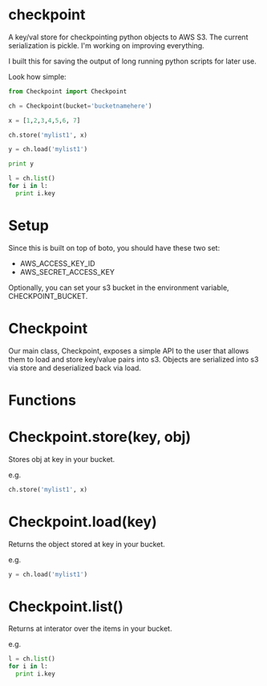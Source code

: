 checkpoint
==========

A key/val store for checkpointing python objects to AWS S3.  The current serialization is pickle.  I'm working on improving everything.

I built this for saving the output of long running python scripts for later use. 

Look how simple:

```python
from Checkpoint import Checkpoint

ch = Checkpoint(bucket='bucketnamehere')

x = [1,2,3,4,5,6, 7]

ch.store('mylist1', x)

y = ch.load('mylist1')

print y

l = ch.list()
for i in l:
  print i.key

```

Setup
=====

Since this is built on top of boto, you should have these two set:
* AWS_ACCESS_KEY_ID 
* AWS_SECRET_ACCESS_KEY 
 
Optionally, you can set your s3 bucket in the environment variable, CHECKPOINT_BUCKET. 

Checkpoint
==========

Our main class, Checkpoint, exposes a simple API to the user that allows them to load and store key/value pairs into s3.  Objects are serialized into s3 via store and deserialized back via load.

Functions
=========

Checkpoint.store(key, obj)
==========================

Stores obj at key in your bucket.  

e.g.

```python
ch.store('mylist1', x)
```

Checkpoint.load(key)
====================

Returns the object stored at key in your bucket.

e.g.
```python
y = ch.load('mylist1')
```

Checkpoint.list()
=================

Returns at interator over the items in your bucket.

e.g.
```python
l = ch.list()
for i in l:
  print i.key
```

